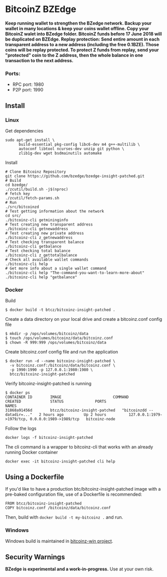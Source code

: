 # BitcoinZ BZEdge
**Keep running wallet to strengthen the BZedge network. Backup your wallet in many locations & keep your coins wallet offline. Copy your BitcoinZ walet into BZedge folder. BitcoinZ funds before 17 June 2018 will be duplicated on BZEdge. Replay protection: Send entire amount in each transparent address to a new address (including the free 0.1BZE). Those coins will be replay protected. To protect Z funds from replay, send your "protected" coin to the Z address, then the whole balance in one transaction to the next address.**

### Ports:
- RPC port: 1980
- P2P port: 1990

Install
-----------------
### Linux



Get dependencies
```
sudo apt-get install \
      build-essential pkg-config libc6-dev m4 g++-multilib \
      autoconf libtool ncurses-dev unzip git python \
      zlib1g-dev wget bsdmainutils automake
```

Install

```
# Clone Bitcoinz Repository
git clone https://github.com/bzedge/bzedge-insight-patched.git
# Build
cd bzedge/
./zcutil/build.sh -j$(nproc)
# fetch key
./zcutil/fetch-params.sh
# Run
./src/bitcoinzd
# Test getting information about the network
cd src/
./bitcoinz-cli getmininginfo
# Test creating new transparent address
./bitcoinz-cli getnewaddress
# Test creating new private address
./bitcoinz-cli z_getnewaddress
# Test checking transparent balance
./bitcoinz-cli getbalance
# Test checking total balance 
./bitcoinz-cli z_gettotalbalance
# Check all available wallet commands
./bitcoinz-cli help
# Get more info about a single wallet command
./bitcoinz-cli help "The-command-you-want-to-learn-more-about"
./bitcoinz-cli help "getbalance"
```

### Docker

Build
```
$ docker build -t btcz/bitcoinz-insight-patched .
```

Create a data directory on your local drive and create a bitcoinz.conf config file
```
$ mkdir -p /ops/volumes/bitcoinz/data
$ touch /ops/volumes/bitcoinz/data/bitcoinz.conf
$ chown -R 999:999 /ops/volumes/bitcoinz/data
```

Create bitcoinz.conf config file and run the application
```
$ docker run -d --name bitcoinz-insight-patched \
  -v bitcoinz.conf:/bitcoinz/data/bitcoinz.conf \
  -p 1990:1990 -p 127.0.0.1:1980:1980 \
  btcz/bitcoinz-insight-patched
```

Verify bitcoinz-insight-patched is running
```
$ docker ps
CONTAINER ID        IMAGE                  		COMMAND                  CREATED             STATUS              PORTS                                              NAMES
31868a91456d        btcz/bitcoinz-insight-patched	"bitcoinzdd --datadir=..."   2 hours ago         Up 2 hours          127.0.0.1:1979->1979/tcp, 0.0.0.0:1989->1989/tcp   bitcoinz-node
```

Follow the logs
```
docker logs -f bitcoinz-insight-patched
```

The cli command is a wrapper to bitcoinz-cli that works with an already running Docker container
```
docker exec -it bitcoinz-insight-patched cli help
```

## Using a Dockerfile
If you'd like to have a production btc/bitcoinz-insight-patched image with a pre-baked configuration
file, use of a Dockerfile is recommended:

```
FROM btcz/bitcoinz-insight-patched
COPY bitcoinz.conf /bitcoinz/data/bitcoinz.conf
```

Then, build with `docker build -t my-bitcoinz .` and run.

### Windows
Windows build is maintained in [bitcoinz-win project](https://github.com/bitcoinz-pod/bitcoinz-win).

Security Warnings
-----------------

**BZedge is experimental and a work-in-progress.** Use at your own risk.
